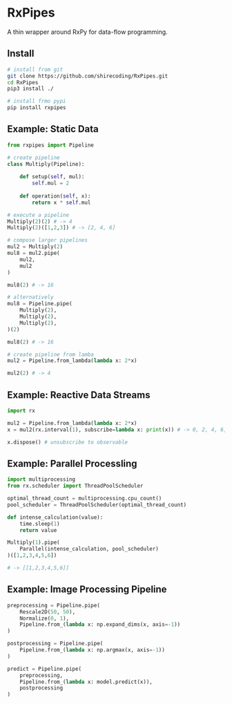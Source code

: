 # RxPipes
A thin wrapper around RxPy for data-flow programming.

## Install

```bash
# install from git
git clone https://github.com/shirecoding/RxPipes.git
cd RxPipes
pip3 install ./

# install frmo pypi
pip install rxpipes
```

## Example: Static Data

```python
from rxpipes import Pipeline

# create pipeline
class Multiply(Pipeline):
    
    def setup(self, mul):
        self.mul = 2
    
    def operation(self, x):
        return x * self.mul

# execute a pipeline
Multiply(2)(2) # -> 4
Multiply(2)([1,2,3]) # -> [2, 4, 6]

# compose larger pipelines
mul2 = Multiply(2)
mul8 = mul2.pipe(
    mul2,
    mul2
)

mul8(2) # -> 16

# alternatively
mul8 = Pipeline.pipe(
    Multiply(2),
    Multiply(2),
    Multiply(2),
)(2)

mul8(2) # -> 16

# create pipeline from lamba
mul2 = Pipeline.from_lambda(lambda x: 2*x)

mul2(2) # -> 4
```

## Example: Reactive Data Streams

```python
import rx

mul2 = Pipeline.from_lambda(lambda x: 2*x)
x = mul2(rx.interval(1), subscribe=lambda x: print(x)) # -> 0, 2, 4, 6, ....

x.dispose() # unsubscribe to observable
```

## Example: Parallel Processling

```python
import multiprocessing
from rx.scheduler import ThreadPoolScheduler

optimal_thread_count = multiprocessing.cpu_count()
pool_scheduler = ThreadPoolScheduler(optimal_thread_count)

def intense_calculation(value):
    time.sleep(1)
    return value

Multiply(1).pipe(
    Parallel(intense_calculation, pool_scheduler)
)([1,2,3,4,5,6])

# -> [[1,2,3,4,5,6]]
```

## Example: Image Processing Pipeline

```python
preprocessing = Pipeline.pipe(
    Rescale2D(50, 50),
    Normalize(0, 1),
    Pipeline.from_(lambda x: np.expand_dims(x, axis=-1))
)

postprocessing = Pipeline.pipe(
    Pipeline.from_(lambda x: np.argmax(x, axis=-1))
)

predict = Pipeline.pipe(
    preprocessing,
    Pipeline.from_(lambda x: model.predict(x)),
    postprocessing
)
```